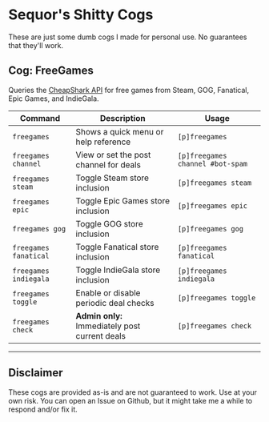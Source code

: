 # Sequor's Shitty Cogs
These are just some dumb cogs I made for personal use. No guarantees that they'll work.

## Cog: FreeGames
Queries the [CheapShark API](https://apidocs.cheapshark.com/) for free games from Steam, GOG, Fanatical, Epic Games, and IndieGala.

| Command           | Description                                   | Usage                        |
|-------------------|-----------------------------------------------|------------------------------|
| `freegames`       | Shows a quick menu or help reference          | `[p]freegames`               |
| `freegames channel` | View or set the post channel for deals     | `[p]freegames channel #bot-spam` |
| `freegames steam` | Toggle Steam store inclusion                  | `[p]freegames steam`         |
| `freegames epic`  | Toggle Epic Games store inclusion             | `[p]freegames epic`          |
| `freegames gog`   | Toggle GOG store inclusion                    | `[p]freegames gog`           |
| `freegames fanatical` | Toggle Fanatical store inclusion         | `[p]freegames fanatical`     |
| `freegames indiegala` | Toggle IndieGala store inclusion         | `[p]freegames indiegala`     |
| `freegames toggle`| Enable or disable periodic deal checks       | `[p]freegames toggle`        |
| `freegames check` | **Admin only:** Immediately post current deals | `[p]freegames check`        |

---

## Disclaimer

These cogs are provided as-is and are not guaranteed to work. Use at your own risk. You can open an Issue on Github, but it might
take me a while to respond and/or fix it.
